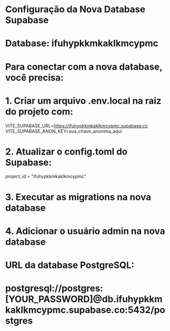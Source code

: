 # Configuração da Nova Database Supabase
# Database: ifuhypkkmkaklkmcypmc

# Para conectar com a nova database, você precisa:

# 1. Criar um arquivo .env.local na raiz do projeto com:
VITE_SUPABASE_URL=https://ifuhypkkmkaklkmcypmc.supabase.co
VITE_SUPABASE_ANON_KEY=sua_chave_anonima_aqui

# 2. Atualizar o config.toml do Supabase:
project_id = "ifuhypkkmkaklkmcypmc"

# 3. Executar as migrations na nova database

# 4. Adicionar o usuário admin na nova database

# URL da database PostgreSQL:
# postgresql://postgres:[YOUR_PASSWORD]@db.ifuhypkkmkaklkmcypmc.supabase.co:5432/postgres

